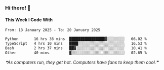 ### Hi there! 👋

#### This Week I Code With
<!--START_SECTION:waka-->

```txt
From: 13 January 2025 - To: 20 January 2025

Python       16 hrs 38 mins  ████████████████▓░░░░░░░░   66.02 %
TypeScript   4 hrs 10 mins   ████░░░░░░░░░░░░░░░░░░░░░   16.53 %
Bash         2 hrs 37 mins   ██▓░░░░░░░░░░░░░░░░░░░░░░   10.41 %
Other        40 mins         ▓░░░░░░░░░░░░░░░░░░░░░░░░   02.65 %
```

<!--END_SECTION:waka-->

<!--STARTS_HERE_QUOTE_README-->
<i>❝As computers run, they get hot. Computers have fans to keep them cool.❞</i>
<!--ENDS_HERE_QUOTE_README-->
